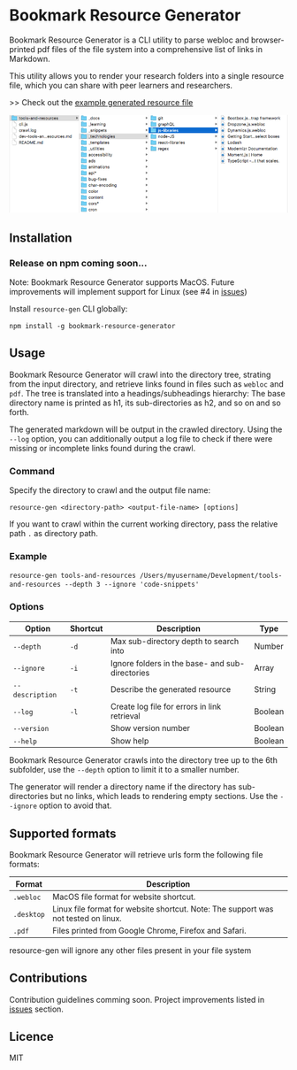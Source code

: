 # Bookmark Resource Generator

Bookmark Resource Generator is a CLI utility to parse webloc and browser-printed pdf files of the file system into a comprehensive list of links in Markdown. 

This utility allows you to render your research folders into a single resource file, which you can share with peer learners and researchers. 

\>\> Check out the [example generated resource file](./output/dev-tools-and-resources.md)

![Folder structure screenshot](./folder-structure.png)

## Installation

### Release on npm coming soon...

Note: Bookmark Resource Generator supports MacOS. Future improvements will implement support for Linux (see #4 in [issues](https://github.com/vincentreynaud/bookmark-resource-generator/issues)) 

Install `resource-gen` CLI globally: 

```
npm install -g bookmark-resource-generator
```

## Usage

Bookmark Resource Generator will crawl into the directory tree, strating from the input directory, and retrieve links found in files such as `webloc` and `pdf`. The tree is translated into a headings/subheadings hierarchy: The base directory name is printed as h1, its sub-directories as h2, and so on and so forth.

The generated markdown will be output in the crawled directory. Using the `--log` option, you can additionally output a log file to check if there were missing or incomplete links found during the crawl.

### Command 

Specify the directory to crawl and the output file name:

```
resource-gen <directory-path> <output-file-name> [options]
``` 

If you want to crawl within the current working directory, pass the relative path `.` as directory path.


### Example  
```
resource-gen tools-and-resources /Users/myusername/Development/tools-and-resources --depth 3 --ignore 'code-snippets'
```

### Options  

| Option           | Shortcut | Description                                     | Type     |
| ---------------- | -------- | ----------------------------------------------- | -------- |
| `--depth`        | `-d`     | Max sub-directory depth to search into          | Number   |
| `--ignore`       | `-i`     | Ignore folders in the base- and sub-directories | Array    |
| `--description`  | `-t`     | Describe the generated resource                 | String   |
| `--log`          | `-l`     | Create log file for errors in link retrieval    | Boolean  |
| `--version`      |          | Show version number                             | Boolean  |
| `--help`         |          | Show help                                       | Boolean  |


Bookmark Resource Generator crawls into the directory tree up to the 6th subfolder, use the `--depth` option to limit it to a smaller number. 

The generator will render a directory name if the directory has sub-directories but no links, which leads to rendering empty sections. Use the `--ignore` option to avoid that. 

## Supported formats

Bookmark Resource Generator will retrieve urls form the following file formats:   

| Format     | Description                                                                     
| ---------- | ---------------------------------------------
| `.webloc`  | MacOS file format for website shortcut.
| `.desktop` | Linux file format for website shortcut. Note: The support was not tested on linux.
| `.pdf`     | Files printed from Google Chrome, Firefox and Safari.

resource-gen will ignore any other files present in your file system


## Contributions

Contribution guidelines comming soon. Project improvements listed in [issues](https://github.com/vincentreynaud/bookmark-resource-generator/issues) section.

## Licence

MIT
